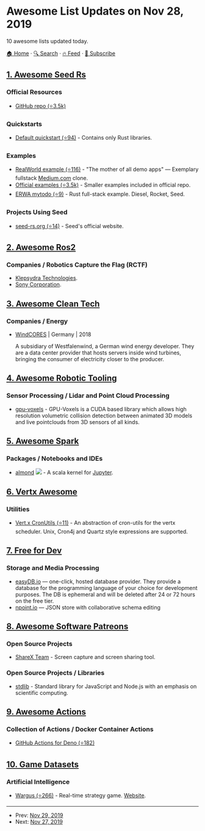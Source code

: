 # Awesome List Updates on Nov 28, 2019

10 awesome lists updated today.

[🏠 Home](/README.md) · [🔍 Search](https://test.trackawesomelist.com/search/) · [🔥 Feed](https://test.trackawesomelist.com/feed.xml) · [📮 Subscribe](https://trackawesomelist.us17.list-manage.com/subscribe?u=d2f0117aa829c83a63ec63c2f&id=36a103854c)



## [1. Awesome Seed Rs](/content/seed-rs/awesome-seed-rs/README.md)

### Official Resources

*   [GitHub repo (⭐3.5k)](https://github.com/seed-rs/seed)

### Quickstarts

*   [Default quickstart (⭐94)](https://github.com/seed-rs/seed-quickstart) - Contains only Rust libraries.

### Examples

*   [RealWorld example (⭐116)](https://github.com/seed-rs/seed-rs-realworld) - "The mother of all demo apps" — Exemplary fullstack [Medium.com](https://medium.com/) clone.
*   [Official examples (⭐3.5k)](https://github.com/seed-rs/seed/tree/master/examples) - Smaller examples included in official repo.
*   [ERWA mytodo (⭐9)](https://github.com/seed-rs/erwa_mytodo) - Rust full-stack example. Diesel, Rocket, Seed.

### Projects Using Seed

*   [seed-rs.org (⭐14)](https://github.com/seed-rs/seed-rs.org) - Seed's official website.

## [2. Awesome Ros2](/content/fkromer/awesome-ros2/README.md)

### Companies / Robotics Capture the Flag (RCTF)

*   [Klepsydra Technologies](https://www.klepsydra.com/).
*   [Sony Corporation](https://www.sony.net/SonyInfo/technology/element/robotics/).

## [3. Awesome Clean Tech](/content/nglgzz/awesome-clean-tech/README.md)

### Companies / Energy

*   [WindCORES](https://www.windcores.de/en/homepage/) | Germany | 2018

    A subsidiary of Westfalenwind, a German wind energy developer. They are a data center provider that hosts servers inside wind turbines, bringing the consumer of electricity closer to the producer.

## [4. Awesome Robotic Tooling](/content/protontypes/awesome-robotic-tooling/README.md)

### Sensor Processing / Lidar and Point Cloud Processing

*   [gpu-voxels](https://www.gpu-voxels.org/) - GPU-Voxels is a CUDA based library which allows high resolution volumetric collision detection between animated 3D models and live pointclouds from 3D sensors of all kinds.

## [5. Awesome Spark](/content/awesome-spark/awesome-spark/README.md)

### Packages / Notebooks and IDEs

*   [almond](https://almond.sh/) <img src="https://img.shields.io/github/last-commit/almond-sh/almond.svg"> - A scala kernel for [Jupyter](https://jupyter.org/).

## [6. Vertx Awesome](/content/vert-x3/vertx-awesome/README.md)

### Utilities

*   [Vert.x CronUtils (⭐11)](https://github.com/NoEnv/vertx-cronutils) - An abstraction of cron-utils for the vertx scheduler. Unix, Cron4j and Quartz style expressions are supported.

## [7. Free for Dev](/content/ripienaar/free-for-dev/README.md)

### Storage and Media Processing

*   [easyDB.io](https://easydb.io/) — one-click, hosted database provider. They provide a database for the programming language of your choice for development purposes. The DB is ephemeral and will be deleted after 24 or 72 hours on the free tier.
*   [npoint.io](https://www.npoint.io/) — JSON store with collaborative schema editing

## [8. Awesome Software Patreons](/content/uraimo/awesome-software-patreons/README.md)

### Open Source Projects

*   [ShareX Team](https://www.patreon.com/ShareX) - Screen capture and screen sharing tool.

### Open Source Projects / Libraries

*   [stdlib](https://www.patreon.com/athan) - Standard library for JavaScript and Node.js with an emphasis on scientific computing.

## [9. Awesome Actions](/content/sdras/awesome-actions/README.md)

### Collection of Actions / Docker Container Actions

*   [GitHub Actions for Deno (⭐182)](https://github.com/denolib/setup-deno)

## [10. Game Datasets](/content/leomaurodesenv/game-datasets/README.md)

### Artificial Intelligence

*   [Wargus (⭐266)](https://github.com/Wargus/wargus) - Real-time strategy game. [Website](https://wargus.github.io/).

---

- Prev: [Nov 29, 2019](/content/2019/11/29/README.md)
- Next: [Nov 27, 2019](/content/2019/11/27/README.md)